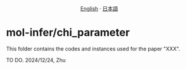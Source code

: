 <p align="center">
  <a href="/chi_parameter/README.md">English</a>
  ·
  <a href="/chi_parameter/README_jp.md">日本語</a>
</p>

# mol-infer/chi_parameter

This folder contains the codes and instances used for the paper "XXX".

TO DO. 2024/12/24, Zhu
